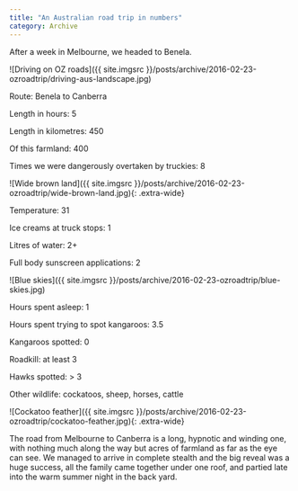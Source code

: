```yaml
---
title: "An Australian road trip in numbers"
category: Archive
---
```


After a week in Melbourne, we headed to Benela.

![Driving on OZ roads]({{ site.imgsrc }}/posts/archive/2016-02-23-ozroadtrip/driving-aus-landscape.jpg)

Route: Benela to Canberra

Length in hours: 5

Length in kilometres: 450

Of this farmland: 400

Times we were dangerously overtaken by truckies: 8

![Wide brown land]({{ site.imgsrc }}/posts/archive/2016-02-23-ozroadtrip/wide-brown-land.jpg){: .extra-wide}

Temperature: 31

Ice creams at truck stops: 1

Litres of water: 2+

Full body sunscreen applications: 2

![Blue skies]({{ site.imgsrc }}/posts/archive/2016-02-23-ozroadtrip/blue-skies.jpg)

Hours spent asleep: 1

Hours spent trying to spot kangaroos: 3.5

Kangaroos spotted: 0

Roadkill: at least 3

Hawks spotted: > 3

Other wildlife: cockatoos, sheep, horses, cattle

![Cockatoo feather]({{ site.imgsrc }}/posts/archive/2016-02-23-ozroadtrip/cockatoo-feather.jpg){: .extra-wide}

The road from Melbourne to Canberra is a long, hypnotic and winding one, with nothing much along the way but acres of farmland as far as the eye can see. We managed to arrive in complete stealth and the big reveal was a huge success, all the family came together under one roof, and partied late into the warm summer night in the back yard.